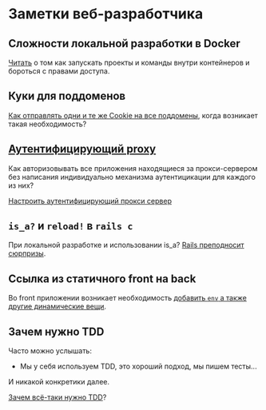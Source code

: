 # Заметки веб-разработчика

## Сложности локальной разработки в Docker

[Читать](local-docker-development.md) о том как запускать проекты и команды внутри контейнеров и бороться с правами доступа.

## Куки для поддоменов

[Как отправлять одни и те же Cookie на все поддомены](cookie-sharing.md),
когда возникает такая необходимость?

## [Аутентифицирующий proxy](auth-proxy.md)

Как авторизовывать все приложения находящиеся за прокси-сервером
без написания индивидуально механизма аутентицикации для каждого из них?

[Настроить аутентифицирующий прокси сервер](auth-proxy.md)

## `is_a?` и `reload!` в `rails c`

При локальной разработке и использовании is_a? [Rails преподносит сюрпризы](rails-reload.md).

## Ссылка из статичного front на back

Во front приложении возникает необходимость
[добавить `env` а также другие динамические вещи](url-from-static-front-to-back.md).

## Зачем нужно TDD

Часто можно услышать:

- Мы у себя используем TDD, это хороший подход, мы пишем тесты...

И никакой конкретики далее.

[Зачем всё-таки нужно TDD](what-is-tdd-for.md)?